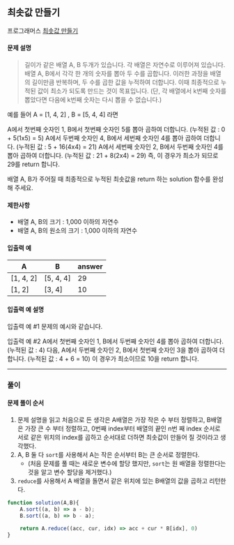 ## 최솟값 만들기

프로그래머스 [최솟값 만들기](https://school.programmers.co.kr/learn/courses/30/lessons/12941)

#### 문제 설명
> 길이가 같은 배열 A, B 두개가 있습니다. 각 배열은 자연수로 이루어져 있습니다.
배열 A, B에서 각각 한 개의 숫자를 뽑아 두 수를 곱합니다. 이러한 과정을 배열의 길이만큼 반복하며, 두 수를 곱한 값을 누적하여 더합니다. 이때 최종적으로 누적된 값이 최소가 되도록 만드는 것이 목표입니다. (단, 각 배열에서 k번째 숫자를 뽑았다면 다음에 k번째 숫자는 다시 뽑을 수 없습니다.)

예를 들어 A = [1, 4, 2] , B = [5, 4, 4] 라면

A에서 첫번째 숫자인 1, B에서 첫번째 숫자인 5를 뽑아 곱하여 더합니다. (누적된 값 : 0 + 5(1x5) = 5)
A에서 두번째 숫자인 4, B에서 세번째 숫자인 4를 뽑아 곱하여 더합니다. (누적된 값 : 5 + 16(4x4) = 21)
A에서 세번째 숫자인 2, B에서 두번째 숫자인 4를 뽑아 곱하여 더합니다. (누적된 값 : 21 + 8(2x4) = 29)
즉, 이 경우가 최소가 되므로 29를 return 합니다.

배열 A, B가 주어질 때 최종적으로 누적된 최솟값을 return 하는 solution 함수를 완성해 주세요.

#### 제한사항
- 배열 A, B의 크기 : 1,000 이하의 자연수
- 배열 A, B의 원소의 크기 : 1,000 이하의 자연수

#### 입출력 예
|A|B|answer|
|--|--|--|
|[1, 4, 2]|[5, 4, 4]|29|
|[1, 2]|[3, 4]|10|

#### 입출력 예 설명
입출력 예 #1
문제의 예시와 같습니다.

입출력 예 #2
A에서 첫번째 숫자인 1, B에서 두번째 숫자인 4를 뽑아 곱하여 더합니다. (누적된 값 : 4) 다음, A에서 두번째 숫자인 2, B에서 첫번째 숫자인 3을 뽑아 곱하여 더합니다. (누적된 값 : 4 + 6 = 10)
이 경우가 최소이므로 10을 return 합니다.

---
### 풀이

#### 문제 풀이 순서
1. 문제 설명을 읽고 처음으로 든 생각은 A배열은 가장 작은 수 부터 정렬하고, B배열은 가장 큰 수 부터 정렬하고, 0번째 index부터 배열의 끝인 n번 째 index 순서로 서로 같은 위치의 index를 곱하고 순서대로 더하면 최솟값이 만들어 질 것이라고 생각했다.
2. A, B 둘 다 `sort`를 사용해서 A는 작은 순서부터 B는 큰 순서로 정렬한다. 
    - (처음 문제를 풀 때는 새로운 변수에 할당 했지만, `sort`는 원 배열을 정렬한다는 것을 알고 변수 할당을 제거했다.)
3. `reduce`를 사용해서 A 배열을 돌면서 같은 위치에 있는 B배열의 값을 곱하고 리턴한다.

```js
function solution(A,B){
    A.sort((a, b) => a - b);
    B.sort((a, b) => b - a);
    
    return A.reduce((acc, cur, idx) => acc + cur * B[idx], 0)
}
```